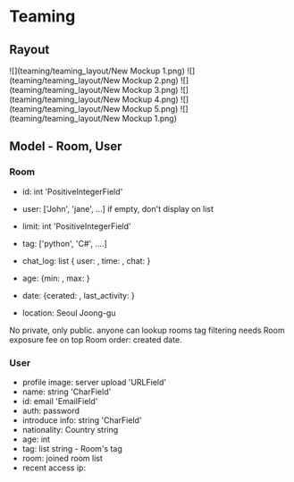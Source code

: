 # Teaming

## Rayout

![](teaming/teaming_layout/New Mockup 1.png)
![](teaming/teaming_layout/New Mockup 2.png)
![](teaming/teaming_layout/New Mockup 3.png)
![](teaming/teaming_layout/New Mockup 4.png)
![](teaming/teaming_layout/New Mockup 5.png)
![](teaming/teaming_layout/New Mockup 1.png)

## Model - Room, User

### Room 

- id: int
'PositiveIntegerField'

- user: ['John', 'jane', ...] if empty, don't display on list

- limit: int
'PositiveIntegerField'
- tag: ['python', 'C#', ....]
- chat_log: list { user: , time: , chat: }
- age: {min: , max: }
- date: {cerated: , last_activity: }
- location: Seoul Joong-gu

No private, only public. anyone can lookup rooms
tag filtering needs
Room exposure fee on top
Room order: created date.


### User

- profile image: server upload
'URLField'
- name: string
'CharField'
- id: email
'EmailField'
- auth: password
- introduce info: string
'CharField'
- nationality: Country string
- age: int
- tag: list string - Room's tag
- room: joined room list
- recent access ip:

